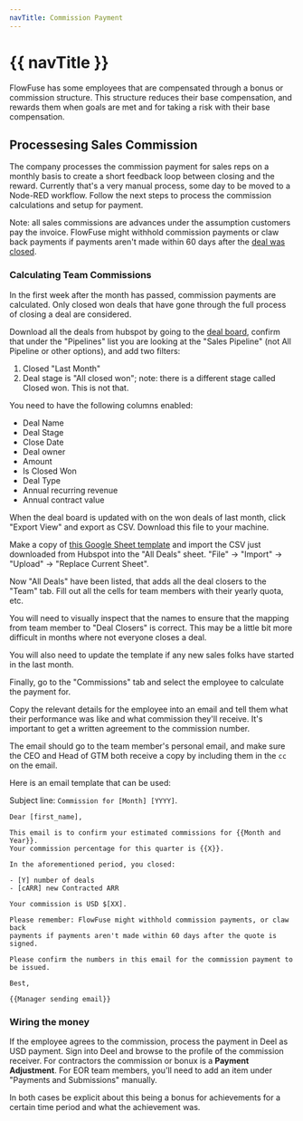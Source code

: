 ```yaml
---
navTitle: Commission Payment
---
```


# {{ navTitle }}

FlowFuse has some employees that are compensated through a bonus or commission
structure. This structure reduces their base compensation, and rewards them when
goals are met and for taking a risk with their base compensation.

## Processesing Sales Commission

The company processes the commission payment for sales reps on a monthly basis
to create a short feedback loop between closing and the reward. Currently that's
a very manual process, some day to be moved to a Node-RED workflow. Follow the
next steps to process the commission calculations and setup for payment.

Note: all sales commissions are advances under the assumption customers pay the
invoice. FlowFuse might withhold commission payments or claw back payments if
payments aren't made within 60 days after the
[deal was closed](/handbook/sales/engagements/#closing-a-deal).

### Calculating Team Commissions

In the first week after the month has passed, commission payments are
calculated. Only closed won deals that have gone through the full process of
closing a deal are considered.

Download all the deals from hubspot by going to the
[deal board](https://app-eu1.hubspot.com/contacts/26586079/objects/0-3/views/all/list),
confirm that under the "Pipelines" list you are looking at the "Sales Pipeline" (not All Pipeline or other options),
and add two filters:

1. Closed "Last Month"
1. Deal stage is "All closed won"; note: there is a different stage called Closed won. This is not that.
   
You need to have the following columns enabled:
   * Deal Name
   * Deal Stage
   * Close Date
   * Deal owner
   * Amount
   * Is Closed Won
   * Deal Type
   * Annual recurring revenue
   * Annual contract value

When the deal board is updated with on the won deals of last month, 
click "Export View" and export as CSV. Download this file
to your machine.

Make a copy of
[this Google Sheet template](https://docs.google.com/spreadsheets/d/1fBq4g4W26M3k-uUOg5p4D2mYUyBPP8EbdtPLwuQ5RPI/)
and import the CSV just downloaded from Hubspot into the "All Deals" sheet.
"File" -> "Import" -> "Upload" -> "Replace Current Sheet".

Now "All Deals" have been listed, that adds all the deal closers to the "Team"
tab. Fill out all the cells for team members with their yearly quota, etc.

You will need to visually inspect that the names to ensure that the mapping 
from team member to "Deal Closers" is correct. This may be a little bit more
difficult in months where not everyone closes a deal.

You will also need to update the template if any new sales folks have started
in the last month.

Finally, go to the "Commissions" tab and select the employee to calculate the
payment for.

Copy the relevant details for the employee into an email and tell them what
their performance was like and what commission they'll receive. It's important
to get a written agreement to the commission number. 

The email should go to the team member's personal email, and make sure the CEO
and Head of GTM both receive a copy by including them in the `cc` on the email. 

Here is an email template that can be used:

Subject line: `Commission for [Month] [YYYY]`.

```
Dear [first_name],

This email is to confirm your estimated commissions for {{Month and Year}}. 
Your commission percentage for this quarter is {{X}}. 

In the aforementioned period, you closed:

- [Y] number of deals
- [cARR] new Contracted ARR

Your commission is USD $[XX].

Please remember: FlowFuse might withhold commission payments, or claw back
payments if payments aren't made within 60 days after the quote is signed.

Please confirm the numbers in this email for the commission payment to be issued.

Best,

{{Manager sending email}}
```

### Wiring the money

If the employee agrees to the commission, process the payment in Deel as USD payment.
Sign into Deel and browse to the profile of the commission receiver. For contractors
the commission or bonux is a **Payment Adjustment**. For EOR team members, you'll
need to add an item under "Payments and Submissions" manually.

In both cases be explicit about this being a bonus for achievements for a certain 
time period and what the achievement was.